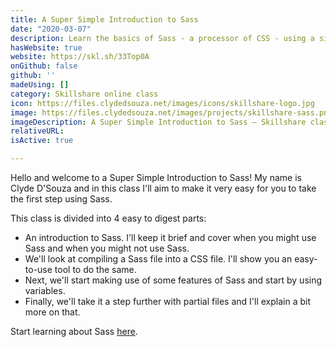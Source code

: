 ```yaml
---
title: A Super Simple Introduction to Sass
date: "2020-03-07"
description: Learn the basics of Sass - a processor of CSS - using a simple 4-step process. We'll also using Scout App to convert Sass to CSS. 
hasWebsite: true
website: https://skl.sh/33Top0A
onGithub: false
github: ''
madeUsing: []
category: Skillshare online class
icon: https://files.clydedsouza.net/images/icons/skillshare-logo.jpg
image: https://files.clydedsouza.net/images/projects/skillshare-sass.png
imageDescription: A Super Simple Introduction to Sass – Skillshare class
relativeURL: 
isActive: true

---
```


Hello and welcome to a Super Simple Introduction to Sass! My name is Clyde D'Souza and in this class I'll aim to make it very easy for you to take the first step using Sass. 

This class is divided into 4 easy to digest parts:
* An introduction to Sass. I'll keep it brief and cover when you might use Sass and when you might not use Sass.
* We'll look at compiling a Sass file into a CSS file. I'll show you an easy-to-use tool to do the same.
* Next, we'll start making use of some features of Sass and start by using variables.
* Finally, we'll take it a step further with partial files and I'll explain a bit more on that.

Start learning about Sass [here](https://skl.sh/33Top0A). 

